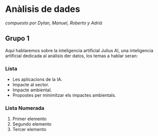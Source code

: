 # Anàlisis de dades
_compuesto por Dylan, Manuel, Roberto y Adrià_
## Grupo 1

Aqui hablaremos sobre la inteligencia artificial Julius AI, una inteligencia artificial dedicada al anàlisis der datos, los temas a hablar seran:

### Lista

- Les aplicacions de la IA.
- Impacte al sector.
- Impacte ambiental.
- Propostes per minimitzar els impactes ambientals.

### Lista Numerada

1. Primer elemento
2. Segundo elemento
3. Tercer elemento
